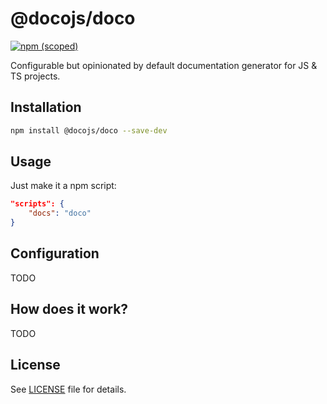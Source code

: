 # @docojs/doco

[![npm (scoped)](https://img.shields.io/npm/v/@docojs/doco.svg)](https://npmjs.com/package/@docojs/doco)

Configurable but opinionated by default documentation generator for JS & TS projects.

## Installation

```bash
npm install @docojs/doco --save-dev
```

## Usage

Just make it a npm script:

```json
"scripts": {
	"docs": "doco"
}
```

## Configuration

TODO

## How does it work?

TODO

## License

See [LICENSE](./LICENSE) file for details.
